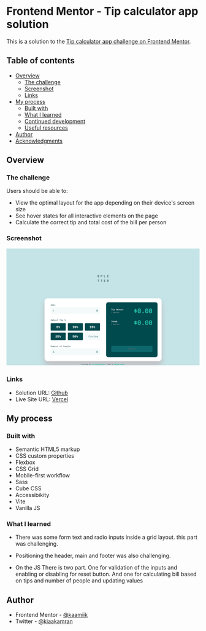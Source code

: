 # Frontend Mentor - Tip calculator app solution

This is a solution to the [Tip calculator app challenge on Frontend Mentor](https://www.frontendmentor.io/challenges/tip-calculator-app-ugJNGbJUX).

## Table of contents

- [Overview](#overview)
  - [The challenge](#the-challenge)
  - [Screenshot](#screenshot)
  - [Links](#links)
- [My process](#my-process)
  - [Built with](#built-with)
  - [What I learned](#what-i-learned)
  - [Continued development](#continued-development)
  - [Useful resources](#useful-resources)
- [Author](#author)
- [Acknowledgments](#acknowledgments)

## Overview

### The challenge

Users should be able to:

- View the optimal layout for the app depending on their device's screen size
- See hover states for all interactive elements on the page
- Calculate the correct tip and total cost of the bill per person

### Screenshot

![](./Screenshot.png)

### Links

- Solution URL: [Github](https://github.com/kaamiik/fm-tip-calculator-app)
- Live Site URL: [Vercel](https://fm-tip-calculator-app-navy.vercel.app/)

## My process

### Built with

- Semantic HTML5 markup
- CSS custom properties
- Flexbox
- CSS Grid
- Mobile-first workflow
- Sass
- Cube CSS
- Accessibikity
- Vite
- Vanilla JS

### What I learned

- There was some form text and radio inputs inside a grid layout. this part was challenging.

- Positioning the header, main and footer was also challenging.

- On the JS There is two part. One for validation of the inputs and enabling or disabling for reset button. And one for calculating bill based on tips and number of people and updating values

## Author

- Frontend Mentor - [@kaamiik](https://www.frontendmentor.io/profile/kaamiik)
- Twitter - [@kiaakamran](https://www.twitter.com/kiaakamran)
